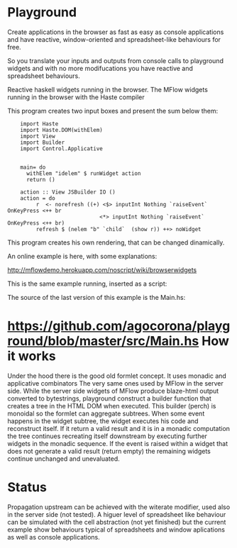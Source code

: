Playground
==========
Create applications in the browser as fast as easy as console applications and have reactive, window-oriented
and spreadsheet-like behaviours for free.

So you translate your inputs and outputs from console calls to playground widgets and with no more modifucations
you have reactive and spreadsheet behaviours.

Reactive haskell widgets running in the browser. The MFlow widgets running in the browser with the Haste compiler

This program creates two input boxes and present the sum below them:


        import Haste
        import Haste.DOM(withElem)
        import View
        import Builder
        import Control.Applicative


        main= do
          withElem "idelem" $ runWidget action
          return ()

        action :: View JSBuilder IO ()
        action = do
             r  <- norefresh ((+) <$> inputInt Nothing `raiseEvent` OnKeyPress <++ br
                                 <*> inputInt Nothing `raiseEvent` OnKeyPress <++ br)
             refresh $ (nelem "b" `child`  (show r)) ++> noWidget

This program creates his own rendering, that can be changed dinamically.

An online example is here, with some explanations:

http://mflowdemo.herokuapp.com/noscript/wiki/browserwidgets

This is the same example running, inserted as a script:

<div id="idelem"></div>
<script  src="http://mflowdemo.herokuapp.com/browserwidget.js" type "text/javascript"></script>


The source of the last version of this example is the Main.hs:

https://github.com/agocorona/playground/blob/master/src/Main.hs
How it works
============
Under the hood there is the good old formlet concept. It uses monadic and applicative combinators
The very same ones used by MFlow in the server side. While the server side widgets of MFlow
produce blaze-html output converted to bytestrings, playground construct a builder function that
creates a tree in the HTML DOM when executed. This builder (perch) is monoidal so the formlet
can aggregate subtrees. When some event happens in the widget subtree, the widget executes
his code and reconstruct itself. If it return a valid result and it is in a monadic computation
the tree continues recreating itself downstream by executing further widgets in the monadic sequence.
If the event is raised within a widget that does not generate a valid result (return empty)
the remaining widgets continue unchanged and unevaluated.

Status
======

Propagation upstream can be achieved with the witerate modifier, used also in the server side
(not tested). A higuer level of spreadsheet like behaviour can be simulated with the cell
abstraction (not yet finished) but the current example show behaviours typical of spreadsheets
and window aplications as well as console applications.

